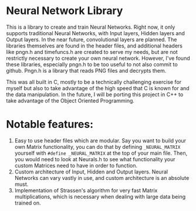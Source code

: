 # Neural Network Library

This is a library to create and train Neural Networks. Right now, it only supports traditional Neural Networks, with Input layers, Hidden layers and Output layers. In the near future, convolutional layers are planned. The libraries themselves are found in the header files, and additional headers like pngn.h and timefuncs.h are created to serve my needs, but are not restrictly necessary to create your own neural network. However, I've found these libraries, especially pngn.h to be too useful to not also commit to github. Pngn.h is a library that reads PNG files and decrypts them.

This was all built in C, mostly to be a technically challenging exercise for myself but also to take advantage of the high speed that C is known for and the data manipulation. In the future, I will be porting this project in C++ to take advantage of the Object Oriented Programming.

# Notable features:
1. Easy to use header files which are modular. Say you want to build your own Matrix functionality, you can do that by defining ```_NEURAL_MATRIX``` yourself with `#define _NEURAL_MATRIX` at the top of your main file. Then, you would need to look at Neurals.h to see what functionality your custom Matrices need to have in order to function.
2. Custom architecture of Input, Hidden and Output layers. Neural Networks can vary vastly in use, and custom architecture is an absolute must. 
3. Implementation of Strassen's algorithm for very fast Matrix multiplications, which is necessary when dealing with large data being trained on.